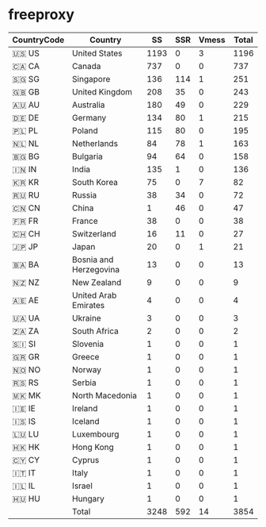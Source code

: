 # freeproxy

|CountryCode|Country|SS|SSR|Vmess|Total|
|  ----  | ----  |  ----  | ----  |  ----  | ----  |
|🇺🇸 US|United States|1193|0|3|1196|
|🇨🇦 CA|Canada|737|0|0|737|
|🇸🇬 SG|Singapore|136|114|1|251|
|🇬🇧 GB|United Kingdom|208|35|0|243|
|🇦🇺 AU|Australia|180|49|0|229|
|🇩🇪 DE|Germany|134|80|1|215|
|🇵🇱 PL|Poland|115|80|0|195|
|🇳🇱 NL|Netherlands|84|78|1|163|
|🇧🇬 BG|Bulgaria|94|64|0|158|
|🇮🇳 IN|India|135|1|0|136|
|🇰🇷 KR|South Korea|75|0|7|82|
|🇷🇺 RU|Russia|38|34|0|72|
|🇨🇳 CN|China|1|46|0|47|
|🇫🇷 FR|France|38|0|0|38|
|🇨🇭 CH|Switzerland|16|11|0|27|
|🇯🇵 JP|Japan|20|0|1|21|
|🇧🇦 BA|Bosnia and Herzegovina|13|0|0|13|
|🇳🇿 NZ|New Zealand|9|0|0|9|
|🇦🇪 AE|United Arab Emirates|4|0|0|4|
|🇺🇦 UA|Ukraine|3|0|0|3|
|🇿🇦 ZA|South Africa|2|0|0|2|
|🇸🇮 SI|Slovenia|1|0|0|1|
|🇬🇷 GR|Greece|1|0|0|1|
|🇳🇴 NO|Norway|1|0|0|1|
|🇷🇸 RS|Serbia|1|0|0|1|
|🇲🇰 MK|North Macedonia|1|0|0|1|
|🇮🇪 IE|Ireland|1|0|0|1|
|🇮🇸 IS|Iceland|1|0|0|1|
|🇱🇺 LU|Luxembourg|1|0|0|1|
|🇭🇰 HK|Hong Kong|1|0|0|1|
|🇨🇾 CY|Cyprus|1|0|0|1|
|🇮🇹 IT|Italy|1|0|0|1|
|🇮🇱 IL|Israel|1|0|0|1|
|🇭🇺 HU|Hungary|1|0|0|1|
||Total|3248|592|14|3854|
